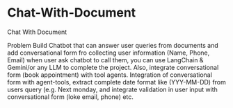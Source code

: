 # Chat-With-Document
Chat With Document 

Problem
Build Chatbot that can answer user queries from documents and add conversational form fro collecting user information (Name, Phone, Email) when user ask chatbot to call them, you can use LangChain & Gemini/or any LLM to complete the project.
Also, integrate conversational form (book appointment) with tool agents. Integration of conversational form with agent-tools, extract complete date format like (YYY-MM-DD) from users query (e.g. Next monday, and integrate validation in user input with conversational form (loke email, phone) etc.
